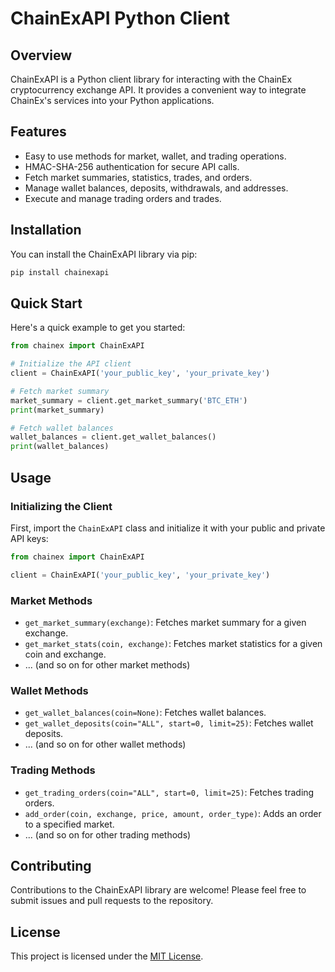 # ChainExAPI Python Client

## Overview

ChainExAPI is a Python client library for interacting with the ChainEx cryptocurrency exchange API. It provides a convenient way to integrate ChainEx's services into your Python applications.

## Features

- Easy to use methods for market, wallet, and trading operations.
- HMAC-SHA-256 authentication for secure API calls.
- Fetch market summaries, statistics, trades, and orders.
- Manage wallet balances, deposits, withdrawals, and addresses.
- Execute and manage trading orders and trades.

## Installation

You can install the ChainExAPI library via pip:

```bash
pip install chainexapi
```

## Quick Start

Here's a quick example to get you started:

```python
from chainex import ChainExAPI

# Initialize the API client
client = ChainExAPI('your_public_key', 'your_private_key')

# Fetch market summary
market_summary = client.get_market_summary('BTC_ETH')
print(market_summary)

# Fetch wallet balances
wallet_balances = client.get_wallet_balances()
print(wallet_balances)
```

## Usage

### Initializing the Client

First, import the `ChainExAPI` class and initialize it with your public and private API keys:

```python
from chainex import ChainExAPI

client = ChainExAPI('your_public_key', 'your_private_key')
```

### Market Methods

- `get_market_summary(exchange)`: Fetches market summary for a given exchange.
- `get_market_stats(coin, exchange)`: Fetches market statistics for a given coin and exchange.
- ... (and so on for other market methods)

### Wallet Methods

- `get_wallet_balances(coin=None)`: Fetches wallet balances.
- `get_wallet_deposits(coin="ALL", start=0, limit=25)`: Fetches wallet deposits.
- ... (and so on for other wallet methods)

### Trading Methods

- `get_trading_orders(coin="ALL", start=0, limit=25)`: Fetches trading orders.
- `add_order(coin, exchange, price, amount, order_type)`: Adds an order to a specified market.
- ... (and so on for other trading methods)

## Contributing

Contributions to the ChainExAPI library are welcome! Please feel free to submit issues and pull requests to the repository.

## License

This project is licensed under the [MIT License](LICENSE).
